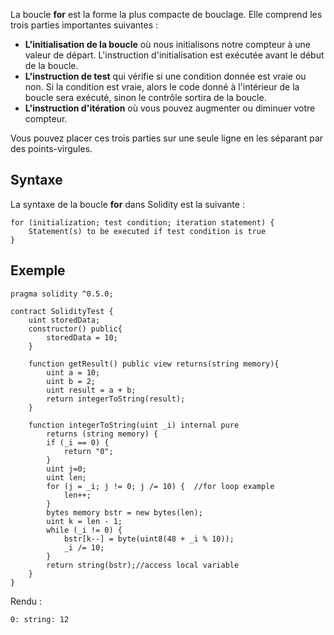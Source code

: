 La boucle **for** est la forme la plus compacte de bouclage. Elle comprend les trois parties importantes suivantes :

- **L'initialisation de la boucle** où nous initialisons notre compteur à une valeur de départ. L'instruction d'initialisation est exécutée avant le début de la boucle.
- **L'instruction de test** qui vérifie si une condition donnée est vraie ou non. Si la condition est vraie, alors le code donné à l'intérieur de la boucle sera exécuté, sinon le contrôle sortira de la boucle.
- **L'instruction d'itération** où vous pouvez augmenter ou diminuer votre compteur.

Vous pouvez placer ces trois parties sur une seule ligne en les séparant par des points-virgules.

## Syntaxe

La syntaxe de la boucle **for** dans Solidity est la suivante :

```solidity
for (initialization; test condition; iteration statement) {
    Statement(s) to be executed if test condition is true
}
```

## Exemple

```solidity
pragma solidity ^0.5.0;

contract SolidityTest {
    uint storedData; 
    constructor() public{
        storedData = 10;   
    }

    function getResult() public view returns(string memory){
        uint a = 10; 
        uint b = 2;
        uint result = a + b;
        return integerToString(result); 
    }

    function integerToString(uint _i) internal pure 
        returns (string memory) {
        if (_i == 0) {
            return "0";
        }
        uint j=0;
        uint len;
        for (j = _i; j != 0; j /= 10) {  //for loop example
            len++;         
        }
        bytes memory bstr = new bytes(len);
        uint k = len - 1;
        while (_i != 0) {
            bstr[k--] = byte(uint8(48 + _i % 10));
            _i /= 10;
        }
        return string(bstr);//access local variable
    }
}
```

Rendu :

```solidity
0: string: 12
```